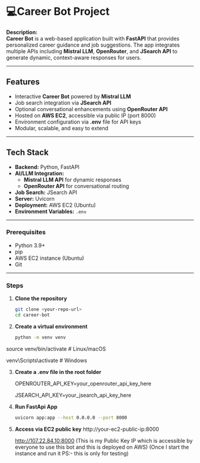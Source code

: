 # **💻Career Bot Project**

**Description:**  
**Career Bot** is a web-based application built with **FastAPI** that provides personalized career guidance and job suggestions. The app integrates multiple APIs including **Mistral LLM**, **OpenRouter**, and **JSearch API** to generate dynamic, context-aware responses for users.

---

## **Features**

- Interactive **Career Bot** powered by **Mistral LLM**  
- Job search integration via **JSearch API**  
- Optional conversational enhancements using **OpenRouter API**  
- Hosted on **AWS EC2**, accessible via public IP (port 8000)  
- Environment configuration via **.env** file for API keys  
- Modular, scalable, and easy to extend  

---

## **Tech Stack**

- **Backend:** Python, FastAPI  
- **AI/LLM Integration:**  
  - **Mistral LLM API** for dynamic responses  
  - **OpenRouter API** for conversational routing  
- **Job Search:** JSearch API  
- **Server:** Uvicorn  
- **Deployment:** AWS EC2 (Ubuntu)  
- **Environment Variables:** `.env`  

---

### **Prerequisites**

- Python 3.9+  
- pip  
- AWS EC2 instance (Ubuntu)  
- Git

---

### **Steps**

1. **Clone the repository**  
   ```bash
   git clone <your-repo-url>
   cd career-bot
2. **Create a virtual environment**
   ```bash
   python -m venv venv
source venv/bin/activate   # Linux/macOS

venv\Scripts\activate      # Windows

3. **Create a .env file in the root folder**
   
   OPENROUTER_API_KEY=your_openrouter_api_key_here
   
   JSEARCH_API_KEY=your_jsearch_api_key_here

5. **Run FastApi App**
   ```bash
   uvicorn app:app --host 0.0.0.0 --port 8000
6. **Access via EC2 public key**
   http://your-ec2-public-ip:8000
   
   http://107.22.84.10:8000   (This is my Public Key IP which is accessible by everyone to use this bot and this is deployed on AWS)
   (Once I start the instance and run it PS:- this is only for testing)
